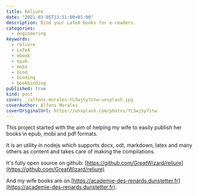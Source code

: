 ```yaml
---
title: Reliure
date: "2021-03-05T13:51:00+01:00"
description: Bind your LaTeX books for e-readers.
categories:
  - engineering
keywords:
  - reliure
  - LaTeX
  - ebook
  - epub
  - mobi
  - bind
  - binding
  - bookbinding
published: true
kind: post
cover: ./alfons-morales-YLSwjSy7stw-unsplash.jpg
coverAuthor: Alfons Morales
coverOriginalUrl: https://unsplash.com/photos/YLSwjSy7stw
---
```


This project started with the aim of helping my wife to easily publish her books in epub, mobi and pdf formats.

It is an utility in nodejs which supports docx, odt, markdown, latex and many others as content and takes care of making the compilations.

It's fully open source on github: [https://github.com/GreatWizard/reliure](https://github.com/GreatWizard/reliure)

And my wife books are on [https://academie-des-renards.dunstetter.fr](https://academie-des-renards.dunstetter.fr).

